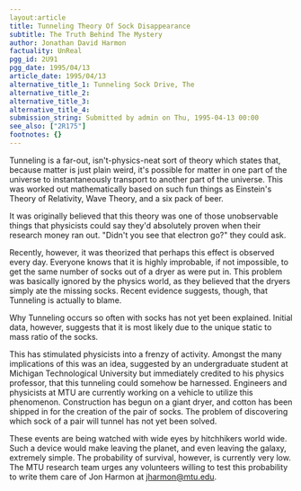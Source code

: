 ```yaml
---
layout:article
title: Tunneling Theory Of Sock Disappearance
subtitle: The Truth Behind The Mystery
author: Jonathan David Harmon
factuality: UnReal
pgg_id: 2U91
pgg_date: 1995/04/13
article_date: 1995/04/13
alternative_title_1: Tunneling Sock Drive, The
alternative_title_2: 
alternative_title_3: 
alternative_title_4: 
submission_string: Submitted by admin on Thu, 1995-04-13 00:00
see_also: ["2R175"]
footnotes: {}
---
```

<div>
<p>Tunneling is a far-out, isn't-physics-neat sort of theory which states that, because matter is just plain weird, it's possible for matter in one part of the universe to instantaneously transport to another part of the universe. This was worked out mathematically based on such fun things as Einstein's Theory of Relativity, Wave Theory, and a six pack of beer.</p>
<p>It was originally believed that this theory was one of those unobservable things that physicists could say they'd absolutely proven when their research money ran out. "Didn't you see that electron go?" they could ask.</p>
<p>Recently, however, it was theorized that perhaps this effect is observed every day. Everyone knows that it is highly improbable, if not impossible, to get the same number of socks out of a dryer as were put in. This problem was basically ignored by the physics world, as they believed that the dryers simply ate the missing socks. Recent evidence suggests, though, that Tunneling is actually to blame.</p>
<p>Why Tunneling occurs so often with socks has not yet been explained. Initial data, however, suggests that it is most likely due to the unique static to mass ratio of the socks.</p>
<p>This has stimulated physicists into a frenzy of activity. Amongst the many implications of this was an idea, suggested by an undergraduate student at Michigan Technological University but immediately credited to his physics professor, that this tunneling could somehow be harnessed. Engineers and physicists at MTU are currently working on a vehicle to utilize this phenomenon. Construction has begun on a giant dryer, and cotton has been shipped in for the creation of the pair of socks. The problem of discovering which sock of a pair will tunnel has not yet been solved.</p>
<p>These events are being watched with wide eyes by hitchhikers world wide. Such a device would make leaving the planet, and even leaving the galaxy, extremely simple. The probability of survival, however, is currently very low. The MTU research team urges any volunteers willing to test this probability to write them care of Jon Harmon at <a href="https://web.archive.org/web/20130206054502/mailto:jharmon@mtu.edu">jharmon@mtu.edu</a>.</p>
</div>
